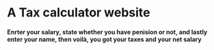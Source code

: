 # A Tax calculator website

#### Enrter your salary, state whether you have penision or not, and lastly enter your name, then voilà, you got your taxes and your net salary